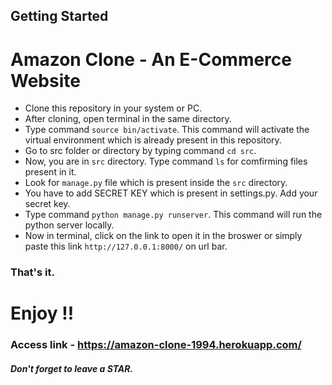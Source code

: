 ## Getting Started

# Amazon Clone - An E-Commerce Website

* Clone this repository in your system or PC.
* After cloning, open terminal in the same directory.
* Type command `source bin/activate`. This command will activate the virtual environment which is already present in this repository.
* Go to src folder or directory by typing command `cd src`.
* Now, you are in `src` directory. Type command `ls` for comfirming files present in it.
* Look for `manage.py` file which is present inside the `src` directory.
* You have to add SECRET KEY which is present in settings.py. Add your secret key.
* Type command `python manage.py runserver`. This command will run the python server locally.
* Now in terminal, click on the link to open it in the broswer or simply paste this link `http://127.0.0.1:8000/` on url bar.

### That's it.
# Enjoy !!

### Access link - https://amazon-clone-1994.herokuapp.com/

##### Don't forget to leave a STAR.
